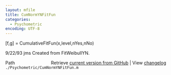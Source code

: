 ```yaml
---
layout: mfile
title: CumNormYNFitFun
categories:
  - Psychometric
encoding: UTF-8
---
```


[f,g] = CumulativeFitFun(x,level,nYes,nNo)  

9/22/93   jms  Created from FitWeibullYN.  


<div class="code_header" style="text-align:right;">
  <span style="float:left;">Path&nbsp;&nbsp;</span> <span class="counter">Retrieve <a href=
  "https://raw.github.com/Psychtoolbox-3/Psychtoolbox-3/beta/./Psychometric/CumNormYNFitFun.m">current version from GitHub</a> | View <a href=
  "https://github.com/Psychtoolbox-3/Psychtoolbox-3/commits/beta/./Psychometric/CumNormYNFitFun.m">changelog</a></span>
</div>
<div class="code">
  <code>./Psychometric/CumNormYNFitFun.m</code>
</div>
